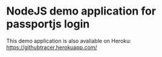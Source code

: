 # NodeJS demo application for passportjs login

This demo application is also avaliable on Heroku:
https://githubtracer.herokuapp.com/


